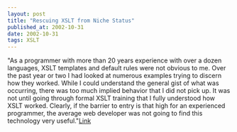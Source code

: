 ```yaml
---
layout: post
title: "Rescuing XSLT from Niche Status"
published_at: 2002-10-31
date: 2002-10-31
tags: XSLT
---
```


"As a programmer with more than 20 years experience with over a dozen languages, XSLT templates and default rules were not obvious to me. Over the past year or two I had looked at numerous examples trying to discern how they worked. While I could understand the general gist of what was occurring, there was too much implied behavior that I did not pick up. It was not until going through formal XSLT training that I fully understood how XSLT worked. Clearly, if the barrier to entry is that high for an experienced programmer, the average web developer was not going to find this technology very useful."[Link](http://www.xfront.com/rescuing-xslt.html)  